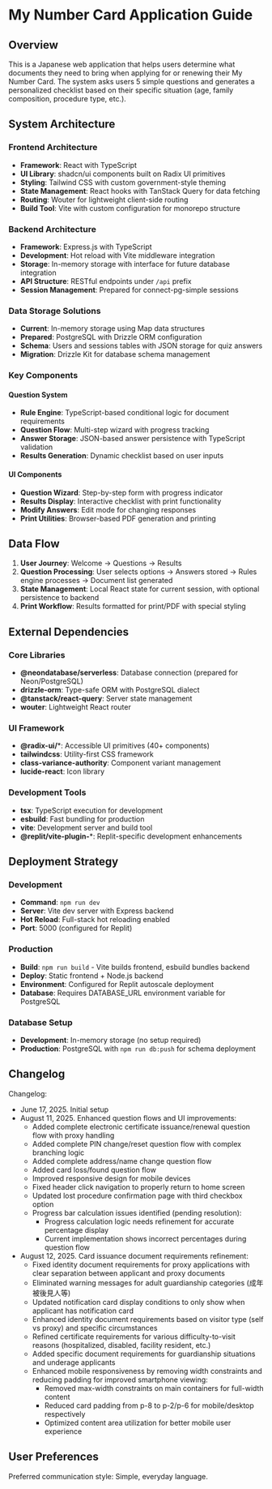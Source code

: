 # My Number Card Application Guide

## Overview

This is a Japanese web application that helps users determine what documents they need to bring when applying for or renewing their My Number Card. The system asks users 5 simple questions and generates a personalized checklist based on their specific situation (age, family composition, procedure type, etc.).

## System Architecture

### Frontend Architecture
- **Framework**: React with TypeScript
- **UI Library**: shadcn/ui components built on Radix UI primitives
- **Styling**: Tailwind CSS with custom government-style theming
- **State Management**: React hooks with TanStack Query for data fetching
- **Routing**: Wouter for lightweight client-side routing
- **Build Tool**: Vite with custom configuration for monorepo structure

### Backend Architecture
- **Framework**: Express.js with TypeScript
- **Development**: Hot reload with Vite middleware integration
- **Storage**: In-memory storage with interface for future database integration
- **API Structure**: RESTful endpoints under `/api` prefix
- **Session Management**: Prepared for connect-pg-simple sessions

### Data Storage Solutions
- **Current**: In-memory storage using Map data structures
- **Prepared**: PostgreSQL with Drizzle ORM configuration
- **Schema**: Users and sessions tables with JSON storage for quiz answers
- **Migration**: Drizzle Kit for database schema management

### Key Components

#### Question System
- **Rule Engine**: TypeScript-based conditional logic for document requirements
- **Question Flow**: Multi-step wizard with progress tracking
- **Answer Storage**: JSON-based answer persistence with TypeScript validation
- **Results Generation**: Dynamic checklist based on user inputs

#### UI Components
- **Question Wizard**: Step-by-step form with progress indicator
- **Results Display**: Interactive checklist with print functionality
- **Modify Answers**: Edit mode for changing responses
- **Print Utilities**: Browser-based PDF generation and printing

## Data Flow

1. **User Journey**: Welcome → Questions → Results
2. **Question Processing**: User selects options → Answers stored → Rules engine processes → Document list generated
3. **State Management**: Local React state for current session, with optional persistence to backend
4. **Print Workflow**: Results formatted for print/PDF with special styling

## External Dependencies

### Core Libraries
- **@neondatabase/serverless**: Database connection (prepared for Neon/PostgreSQL)
- **drizzle-orm**: Type-safe ORM with PostgreSQL dialect
- **@tanstack/react-query**: Server state management
- **wouter**: Lightweight React router

### UI Framework
- **@radix-ui/***: Accessible UI primitives (40+ components)
- **tailwindcss**: Utility-first CSS framework
- **class-variance-authority**: Component variant management
- **lucide-react**: Icon library

### Development Tools
- **tsx**: TypeScript execution for development
- **esbuild**: Fast bundling for production
- **vite**: Development server and build tool
- **@replit/vite-plugin-***: Replit-specific development enhancements

## Deployment Strategy

### Development
- **Command**: `npm run dev`
- **Server**: Vite dev server with Express backend
- **Hot Reload**: Full-stack hot reloading enabled
- **Port**: 5000 (configured for Replit)

### Production
- **Build**: `npm run build` - Vite builds frontend, esbuild bundles backend
- **Deploy**: Static frontend + Node.js backend
- **Environment**: Configured for Replit autoscale deployment
- **Database**: Requires DATABASE_URL environment variable for PostgreSQL

### Database Setup
- **Development**: In-memory storage (no setup required)
- **Production**: PostgreSQL with `npm run db:push` for schema deployment

## Changelog

Changelog:
- June 17, 2025. Initial setup
- August 11, 2025. Enhanced question flows and UI improvements:
  - Added complete electronic certificate issuance/renewal question flow with proxy handling
  - Added complete PIN change/reset question flow with complex branching logic
  - Added complete address/name change question flow
  - Added card loss/found question flow
  - Improved responsive design for mobile devices
  - Fixed header click navigation to properly return to home screen
  - Updated lost procedure confirmation page with third checkbox option
  - Progress bar calculation issues identified (pending resolution):
    - Progress calculation logic needs refinement for accurate percentage display
    - Current implementation shows incorrect percentages during question flow
- August 12, 2025. Card issuance document requirements refinement:
  - Fixed identity document requirements for proxy applications with clear separation between applicant and proxy documents
  - Eliminated warning messages for adult guardianship categories (成年被後見人等)
  - Updated notification card display conditions to only show when applicant has notification card
  - Enhanced identity document requirements based on visitor type (self vs proxy) and specific circumstances
  - Refined certificate requirements for various difficulty-to-visit reasons (hospitalized, disabled, facility resident, etc.)
  - Added specific document requirements for guardianship situations and underage applicants
  - Enhanced mobile responsiveness by removing width constraints and reducing padding for improved smartphone viewing:
    - Removed max-width constraints on main containers for full-width content
    - Reduced card padding from p-8 to p-2/p-6 for mobile/desktop respectively
    - Optimized content area utilization for better mobile user experience

## User Preferences

Preferred communication style: Simple, everyday language.
